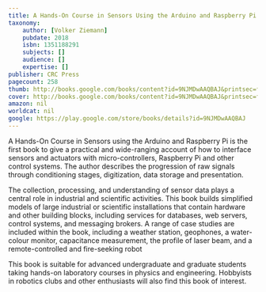 ```yaml
---
title: A Hands-On Course in Sensors Using the Arduino and Raspberry Pi
taxonomy:
	author: [Volker Ziemann]
	pubdate: 2018
	isbn: 1351188291
	subjects: []
	audience: []
	expertise: []
publisher: CRC Press
pagecount: 258
thumb: http://books.google.com/books/content?id=9NJMDwAAQBAJ&printsec=frontcover&img=1&zoom=2&edge=curl&imgtk=AFLRE73edcjRb2wFliOBGMf5mzYbpWkeju_60TdccTDiEpD8n9skC40ngNQdji_LYVLZXLftE0VCyDftiK6vXAdkli6BrCkm71zpLlxiIAA61eET5MUIpOUK0LpRNfQ89p1h6J5icmUx&source=gbs_api
cover: http://books.google.com/books/content?id=9NJMDwAAQBAJ&printsec=frontcover&img=1&zoom=6&edge=curl&imgtk=AFLRE71hJyXzAuVyOBdHLv8sqo87sqYLxPk3NVW2UyAF1y_OdpZ-bj8AW3iWlKA-7TZrGGASrxzg5lnv9FNnEpi0pnGmlI1GxyIglc1_o1HTOPSfTR-d5XNDW7E-etqjfg303VyKFvdO&source=gbs_api
amazon: nil
worldcat: nil
google: https://play.google.com/store/books/details?id=9NJMDwAAQBAJ
---
```

<p>A Hands-On Course in Sensors using the Arduino and Raspberry Pi is the first book to give a practical and wide-ranging account of how to interface sensors and actuators with micro-controllers, Raspberry Pi and other control systems. The author describes the progression of raw signals through conditioning stages, digitization, data storage and presentation.</p> <p>The collection, processing, and understanding of sensor data plays a central role in industrial and scientific activities. This book builds simplified models of large industrial or scientific installations that contain hardware and other building blocks, including services for databases, web servers, control systems, and messaging brokers. A range of case studies are included within the book, including a weather station, geophones, a water-colour monitor, capacitance measurement, the profile of laser beam, and a remote-controlled and fire-seeking robot</p> <p>This book is suitable for advanced undergraduate and graduate students taking hands-on laboratory courses in physics and engineering. Hobbyists in robotics clubs and other enthusiasts will also find this book of interest.</p>